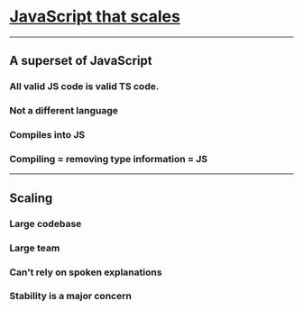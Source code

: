 # [JavaScript that scales](https://www.typescriptlang.org/)

---
 
## A superset of JavaScript

### All valid JS code is valid TS code.

### Not a different language

### Compiles into JS

### Compiling = removing type information = JS

---

## Scaling

### Large codebase

### Large team

### Can't rely on spoken explanations

### Stability is a major concern
